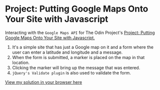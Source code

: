 # Project: Putting Google Maps Onto Your Site with Javascript

Interacting with the `Google Maps API` for The Odin Project's [Project: Putting Google Maps Onto Your Site with Javascript.](http://www.theodinproject.com/courses/javascript-and-jquery/lessons/putting-google-maps-onto-your-site)

1. It's a simple site that has just a Google map on it and a form where the user can enter a latitude and longitude and a message. 
2. When the form is submitted, a marker is placed on the map in that location. 
3. Clicking the marker will bring up the message that was entered.
4. `jQuery's Validate plugin` is also used to validate the form.

[View my solution in your browser here](http://htmlpreview.github.io/?https://github.com/StefanieWang/JavaScript-google-maps)
